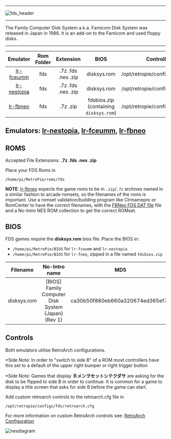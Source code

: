 ***
![fds_header](https://cloud.githubusercontent.com/assets/10035308/23090452/7af681b8-f553-11e6-8da8-73f7815941c7.png)
***
The Family Computer Disk System a.k.a. Famicom Disk System was released in Japan in 1986. It is an add-on to the Famicom and used floppy disks.
***

| Emulator | Rom Folder | Extension | BIOS |  Controller Config |
| :---: | :---: | :---: | :---: | :---: |
| [lr-fceumm](https://github.com/libretro/libretro-fceumm) | fds  | .7z .fds .nes .zip | disksys.rom | /opt/retropie/configs/fds/retroarch.cfg |
| [lr-nestopia](https://github.com/libretro/nestopia) | fds  | .7z .fds .nes .zip | disksys.rom | /opt/retropie/configs/fds/retroarch.cfg |
| [lr-fbneo](https://github.com/libretro/fbneo) | fds  | .7z .zip | fdsbios.zip (containing `disksys.rom`) | /opt/retropie/configs/fds/retroarch.cfg |

## Emulators: [lr-nestopia](https://github.com/libretro/nestopia), [lr-fceumm](https://github.com/libretro/libretro-fceumm), [lr-fbneo](https://github.com/libretro/FBNeo)

## ROMS

Accepted File Extensions: **.7z .fds .nes .zip**

Place your FDS Roms in
```
/home/pi/RetroPie/roms/fds
```
**NOTE**: [lr-fbneo](lr-fbneo) expects the game roms to be in `.zip`/`.7z` archives named in a similar fashion to arcade romsets, so the filenames of the roms is important. Use a romset validation/building program like Clrmamepro or RomCenter to have the correct filenames, with the [FBNeo FDS DAT file](https://github.com/libretro/FBNeo/blob/master/dats/FinalBurn%20Neo%20(ClrMame%20Pro%20XML%2C%20FDS%20Games%20only).dat) file and a No-Intro NES ROM collection to get the correct ROMset.

## BIOS

FDS games require the **disksys.rom** bios file. Place the BIOS in:
* `/home/pi/RetroPie/BIOS` for `lr-fceumm` and `lr-nestopia`
* `/home/pi/RetroPie/BIOS` for `lr-fneo`, zipped in a file named `fdsbios.zip`

| Filename | No-Intro name | MD5 | CRC32 | 
| :--: | :--: | :--: | :--: |
| disksys.rom | [BIOS] Family Computer Disk System (Japan) (Rev 1) | ca30b50f880eb660a320674ed365ef7a | 5e607dcf |

## Controls

Both emulators utilise RetroArch configurations.

*Side Note: In order to "switch to side B" of a ROM most controllers have this set to a default of the upper right bumper or right trigger button

*Side Note: Games that display **Ｂメンヲセットシテクダサ** are asking for the disk to be flipped to side B in order to continue. It is common for a game to display a title screen that asks for side B before the game can start.

Add custom retroarch controls to the retroarch.cfg file in
```shell
/opt/retropie/configs/fds/retroarch.cfg
```
For more information on custom RetroArch controls see: [RetroArch Configuration](RetroArch-Configuration)

![nesdiagram](https://cloud.githubusercontent.com/assets/10035308/8245062/4f0c5b8e-15e6-11e5-9255-b920543518d6.png)